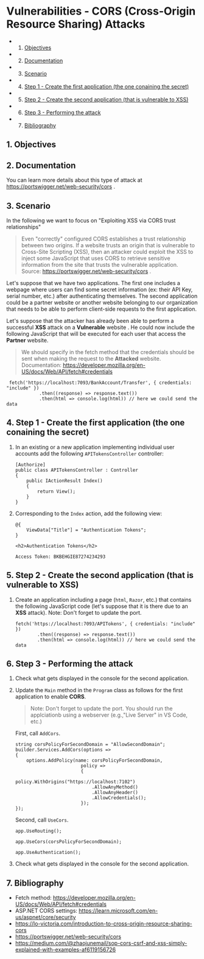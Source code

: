 #  Vulnerabilities - CORS (Cross-Origin Resource Sharing) Attacks

<!-- vscode-markdown-toc -->
* 1. [Objectives](#Objectives)
* 2. [Documentation](#Documentation)
* 3. [Scenario](#Scenario)
* 4. [Step 1 - Create the first application (the one conaining the secret)](#Step1-Createthefirstapplicationtheoneconainingthesecret)
* 5. [Step 2 - Create the second application (that is vulnerable to XSS)](#Step2-CreatethesecondapplicationthatisvulnerabletoXSS)
* 6. [Step 3 - Performing the attack](#Step3-Performingtheattack)
* 7. [Bibliography](#Bibliography)

<!-- vscode-markdown-toc-config
	numbering=true
	autoSave=true
	/vscode-markdown-toc-config -->
<!-- /vscode-markdown-toc --> 

##  1. <a name='Objectives'></a>Objectives

##  2. <a name='Documentation'></a>Documentation
You can learn more details about this type of attack at https://portswigger.net/web-security/cors . 

##  3. <a name='Scenario'></a>Scenario
In the following we want to focus on "Exploiting XSS via CORS trust relationships" 

> Even "correctly" configured CORS establishes a trust relationship between two origins. If a website trusts an origin that is vulnerable to Cross-Site Scripting (XSS), then an attacker could exploit the XSS to inject some JavaScript that uses CORS to retrieve sensitive information from the site that trusts the vulnerable application. Source: https://portswigger.net/web-security/cors .

Let's suppose that we have two applications. The first one includes a webpage where users can find some secret information (ex: their API Key, serial number, etc.) after authenticating themselves. The second application could be a partner website or another website belonging to our organization that needs to be able to perform client-side requests to the first application.

Let's suppose that the attacker has already been able to perform a successful **XSS** attack on a **Vulnerable** website . He could now include the following JavaScript that will be executed for each user that access the **Partner** website.

> We should specify in the fetch method that the credentials should be sent when making the request to the **Attacked** website. Documentation: https://developer.mozilla.org/en-US/docs/Web/API/fetch#credentials

```
 fetch('https://localhost:7093/BankAccount/Transfer', { credentials: "include" })
            .then((response) => response.text())
            .then(html => console.log(html)) // here we could send the data
```

##  4. <a name='Step1-Createthefirstapplicationtheoneconainingthesecret'></a>Step 1 - Create the first application (the one conaining the secret)
1. In an existing or a new application implementing individual user accounts add the following `APITokensController` controller:

    ```
    [Authorize]
    public class APITokensController : Controller
    {
        public IActionResult Index()
        {
            return View();
        }
    }
    ```

2. Corresponding to the `Index` action, add the following view:

    ```
    @{
        ViewData["Title"] = "Authentication Tokens";
    }

    <h2>Authentication Tokens</h2>

    Access Token: BKBEHGIE87274234293
    ```
##  5. <a name='Step2-CreatethesecondapplicationthatisvulnerabletoXSS'></a>Step 2 - Create the second application (that is vulnerable to XSS)
1. Create an application including a page (`html`, `Razor`, etc.) that contains the following JavaScript code (let's suppose that it is there due to an **XSS** attack). Note: Don't forget to update the port.

    ```
    fetch('https://localhost:7093/APITokens', { credentials: "include" })
            .then((response) => response.text())
            .then(html => console.log(html)) // here we could send the data
    ```

##  6. <a name='Step3-Performingtheattack'></a>Step 3 - Performing the attack
1. Check what gets displayed in the console for the second application.
2. Update the `Main` method in the `Program` class as follows for the first application to enable **CORS**. 
   > Note: Don't forget to update the port. You should run the applciationb using a webserver (e.g.,"Live Server" in VS Code, etc.)

    First, call `AddCors`.
    ```
    string corsPolicyForSecondDomain = "AllowSecondDomain";
    builder.Services.AddCors(options =>
    {
        options.AddPolicy(name: corsPolicyForSecondDomain,
                            policy =>
                            {
                                policy.WithOrigins("https://localhost:7102")
                                .AllowAnyMethod()
                                .AllowAnyHeader()
                                .AllowCredentials();
                            });
    });
    ```
    Second, call `UseCors`.

    ```
    app.UseRouting();

    app.UseCors(corsPolicyForSecondDomain);

    app.UseAuthentication();
    ```
3. Check what gets displayed in the console for the second application.


##  7. <a name='Bibliography'></a>Bibliography

- Fetch method: https://developer.mozilla.org/en-US/docs/Web/API/fetch#credentials
- ASP.NET CORS settings: https://learn.microsoft.com/en-us/aspnet/core/security
- https://lo-victoria.com/introduction-to-cross-origin-resource-sharing-cors
- https://portswigger.net/web-security/cors
- https://medium.com/@zhaojunemail/sop-cors-csrf-and-xss-simply-explained-with-examples-af6119156726